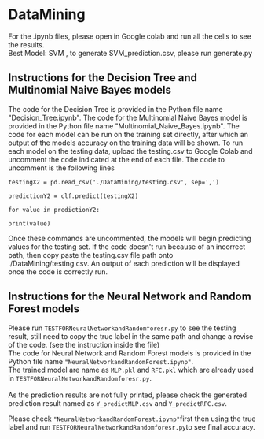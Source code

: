 # DataMining    
For the .ipynb files, please open in Google colab and run all the cells to see the results.     
Best Model: SVM , to generate SVM_prediction.csv, please run generate.py

## Instructions for the Decision Tree and Multinomial Naive Bayes models
The code for the Decision Tree is provided in the Python file name "Decision_Tree.ipynb".
The code for the Multinomial Naive Bayes model is provided in the Python file name "Multinomial_Naive_Bayes.ipynb".
The code for each model can be run on the training set directly, after which an output of the models accuracy on the training data will be shown. To run each model on the testing data, upload the testing.csv to Google Colab and uncomment the code indicated at the end of each file. The code to uncomment is the following lines

`testingX2 = pd.read_csv('./DataMining/testing.csv', sep=',')`

`predictionY2 = clf.predict(testingX2)`

`for value in predictionY2:`

`print(value)`

Once these commands are uncommented, the models will begin predicting values for the testing set. If the code doesn't run because of an incorrect path, then copy paste the testing.csv file path onto ./DataMining/testing.csv. An output of each prediction will be displayed once the code is correctly run.

## Instructions for the Neural Network and Random Forest models
 Please run `TESTFORNeuralNetworkandRandomforesr.py` to see the testing result,  still need to copy the true label in the same path and change a revise of the code. (see the instruction inside the file)<br>
 The code for  Neural Network and Random Forest models is provided in the Python file name `"NeuralNetworkandRandomForest.ipynp"`.<br>
 The trained model are name as `MLP.pkl` and `RFC.pkl` which are already used in `TESTFORNeuralNetworkandRandomforesr.py`.<br><br>
 As the prediction results are not fully printed, please check the generated prediction result  named as `Y_predictMLP.csv` and `Y_predictRFC.csv`.
 <br>
 
 Please check `"NeuralNetworkandRandomForest.ipynp"`first then using the true label and run `TESTFORNeuralNetworkandRandomforesr.py`to see final accuracy.
 <br><br>

